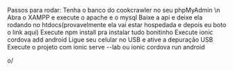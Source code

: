 Passos para rodar:
Tenha o banco do cookcrawler no seu phpMyAdmin \n
Abra o XAMPP e execute o apache e o mysql
Baixe a api e deixe ela rodando no htdocs(provavelmente ela vai estar hospedada e depois eu boto o link aqui)
Execute npm install pra instalar tudo bonitinho
Execute ionic cordova add android
Ligue seu celular no USB e ative a depuração USB
Execute o projeto com ionic serve --lab ou ionic cordova run android

o/
